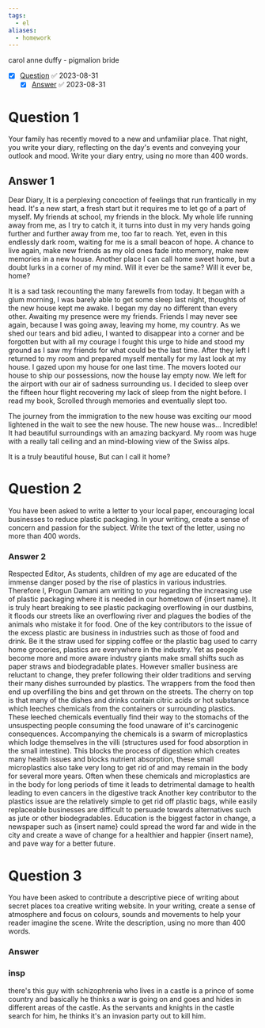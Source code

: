 ```yaml
---
tags:
  - el
aliases:
  - homework
---
```

carol anne duffy - pigmalion bride
- [x] [Question](#question) ✅ 2023-08-31
	- [x] [Answer](#answer) ✅ 2023-08-31
# Question 1
Your family has recently moved to a new and unfamiliar place. That night, you write your diary, reflecting on the day's events and conveying your outlook and mood. Write your diary entry, using no more than 400 words.


## Answer 1
Dear Diary,
It is a perplexing concoction of feelings that run frantically in my head. It's a new start, a fresh start but it requires me to let go of a part of myself. My friends at school, my friends in the block. My whole life running away from me, as I try to catch it, it turns into dust in my very hands going further and further away from me, too far to reach. Yet, even in this endlessly dark room, waiting for me is a small beacon of hope. A chance to live again, make new friends as my old ones fade into memory, make new memories in a new house. Another place I can call home sweet home, but a doubt lurks in a corner of my mind. Will it ever be the same? Will it ever be, home? 

It is a sad task recounting the many farewells from today. It began with a glum morning, I was barely able to get some sleep last night, thoughts of the new house kept me awake. I began my day no different than every other. Awaiting my presence were my friends. Friends I may never see again, because I was going away, leaving my home, my country. As we shed our tears and bid adieu, I wanted to disappear into a corner and be forgotten but with all my courage I fought this urge to hide and stood my ground as I saw my friends for what could be the last time. After they left I returned to my room and prepared myself mentally for my last look at my house. I gazed upon my house for one last time. The movers looted our house to ship our possessions, now the house lay empty now. We left for the airport with our air of sadness surrounding us. I decided to sleep over the fifteen hour flight recovering my lack of sleep from the night before. I read my book, Scrolled through memories and eventually slept too.  

The journey from the immigration to the new house was exciting our mood lightened in the wait to see the new house. The new house was... Incredible! It had beautiful surroundings with an amazing backyard. My room was huge with a really tall ceiling and an mind-blowing view of the Swiss alps.

It is a truly beautiful house, But can I call it home?

# Question 2
You have been asked to write a letter to your local paper, encouraging local businesses to reduce plastic packaging. In your writing, create a sense of concern and passion for the subject. Write the text of the letter, using no more than 400 words.
### Answer 2
Respected Editor,
As students, children of my age are educated of the immense danger posed by the rise of plastics in various industries. Therefore I, Progun Damani am writing to you regarding the increasing use of plastic packaging where it is needed in our hometown of {insert name}. It is truly heart breaking to see plastic packaging overflowing in our dustbins, it floods our streets like an overflowing river and plagues the bodies of the animals who mistake it for food. 
One of the key contributors to the issue of the excess plastic are business in industries such as those of food and drink. Be it the straw used for sipping coffee or the plastic bag used to carry home groceries, plastics are everywhere in the industry. Yet as people become more and more aware industry giants make small shifts such as paper straws and biodegradable plates. However smaller business are reluctant to change, they prefer following their older traditions and serving their many dishes surrounded by plastics. The wrappers from the food then end up overfilling the bins and get thrown on the streets. The cherry on top is that many of the dishes and drinks contain citric acids or hot substance which leeches chemicals from the containers or surrounding plastics. These leeched chemicals eventually find their way to the stomachs of the unsuspecting people consuming the food unaware of it's carcinogenic consequences. 
Accompanying the chemicals is a swarm of microplastics which lodge themselves in the villi (structures used for food absorption in the small intestine). This blocks the process of digestion which creates many health issues and blocks nutrient absorption, these small microplastics also take very long to get rid of and may remain in the body for several more years. 
Often when these chemicals and microplastics are in the body for long periods of time it leads to detrimental damage to health leading to even cancers in the digestive track
Another key contributor to the plastics issue are the relatively simple to get rid off plastic bags, while easily replaceable businesses are difficult to persuade towards alternatives such as jute or other biodegradables. 
Education is the biggest factor in change, a newspaper such as {insert name} could spread the word far and wide in the city and create a wave of change for a healthier and happier {insert name}, and pave way for a better future.
# Question 3 
You have been asked to contribute a descriptive piece of writing about secret places toa creative writing website. In your writing, create a sense of atmosphere and focus on colours, sounds and movements to help your reader imagine the scene. Write the description, using no more than 400 words.
### Answer
 
### insp
there's this guy with schizophrenia who lives in a castle is a prince of some country and basically he thinks a war is going on and goes and hides in different areas of the castle. As the servants and knights in the castle search for him, he thinks it's an invasion party out to kill him.